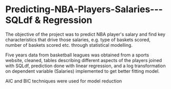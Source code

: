 # Predicting-NBA-Players-Salaries---SQLdf & Regression

The objective of the project was to predict NBA player's salary and find key characteristics that drive those salaries, e.g. type of baskets scored, number of baskets scored etc. through statistical modelling.

Five years data from basketball leagues was obtained from a sports website, cleaned, tables describing different aspects of the players joined with SQLdf, prediction done with linear regression, and a log transformation on dependent variable (Salaries) implemented to get better fitting model.

AIC and BIC techniques were used for model reduction
